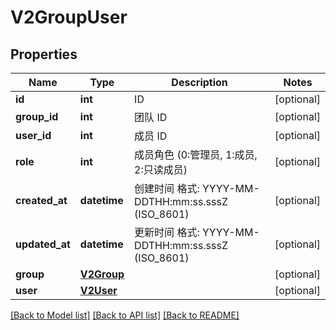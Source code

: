 # V2GroupUser

## Properties
Name | Type | Description | Notes
------------ | ------------- | ------------- | -------------
**id** | **int** |  ID | [optional] 
**group_id** | **int** |  团队 ID | [optional] 
**user_id** | **int** |  成员 ID | [optional] 
**role** | **int** |  成员角色 (0:管理员, 1:成员, 2:只读成员) | [optional] 
**created_at** | **datetime** |  创建时间 格式: YYYY-MM-DDTHH:mm:ss.sssZ (ISO_8601) | [optional] 
**updated_at** | **datetime** |  更新时间 格式: YYYY-MM-DDTHH:mm:ss.sssZ (ISO_8601) | [optional] 
**group** | [**V2Group**](V2Group.md) |  | [optional] 
**user** | [**V2User**](V2User.md) |  | [optional] 

[[Back to Model list]](../README.md#documentation-for-models) [[Back to API list]](../README.md#documentation-for-api-endpoints) [[Back to README]](../README.md)

